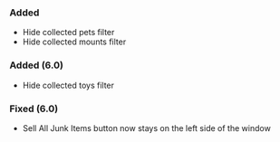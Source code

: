 ### Added
- Hide collected pets filter
- Hide collected mounts filter

### Added (6.0)
- Hide collected toys filter

### Fixed (6.0)
- Sell All Junk Items button now stays on the left side of the window